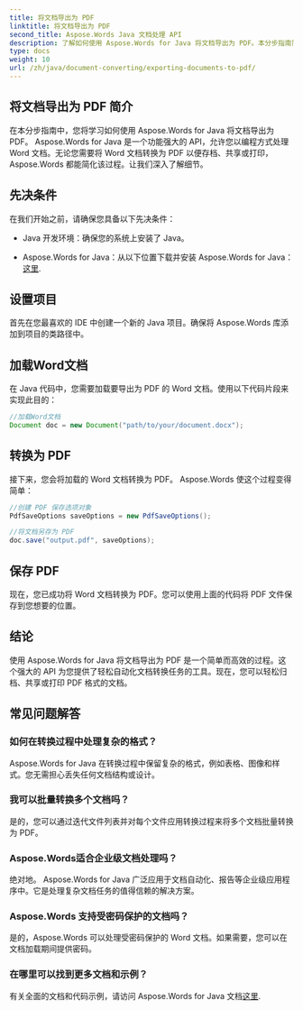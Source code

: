 ```yaml
---
title: 将文档导出为 PDF
linktitle: 将文档导出为 PDF
second_title: Aspose.Words Java 文档处理 API
description: 了解如何使用 Aspose.Words for Java 将文档导出为 PDF。本分步指南简化了无缝文档转换的过程。
type: docs
weight: 10
url: /zh/java/document-converting/exporting-documents-to-pdf/
---
```


## 将文档导出为 PDF 简介

在本分步指南中，您将学习如何使用 Aspose.Words for Java 将文档导出为 PDF。 Aspose.Words for Java 是一个功能强大的 API，允许您以编程方式处理 Word 文档。无论您需要将 Word 文档转换为 PDF 以便存档、共享或打印，Aspose.Words 都能简化该过程。让我们深入了解细节。

## 先决条件

在我们开始之前，请确保您具备以下先决条件：

- Java 开发环境：确保您的系统上安装了 Java。

-  Aspose.Words for Java：从以下位置下载并安装 Aspose.Words for Java：[这里](https://releases.aspose.com/words/java/).

## 设置项目

首先在您最喜欢的 IDE 中创建一个新的 Java 项目。确保将 Aspose.Words 库添加到项目的类路径中。

## 加载Word文档

在 Java 代码中，您需要加载要导出为 PDF 的 Word 文档。使用以下代码片段来实现此目的：

```java
//加载Word文档
Document doc = new Document("path/to/your/document.docx");
```

## 转换为 PDF

接下来，您会将加载的 Word 文档转换为 PDF。 Aspose.Words 使这个过程变得简单：

```java
//创建 PDF 保存选项对象
PdfSaveOptions saveOptions = new PdfSaveOptions();

//将文档另存为 PDF
doc.save("output.pdf", saveOptions);
```

## 保存 PDF

现在，您已成功将 Word 文档转换为 PDF。您可以使用上面的代码将 PDF 文件保存到您想要的位置。

## 结论

使用 Aspose.Words for Java 将文档导出为 PDF 是一个简单而高效的过程。这个强大的 API 为您提供了轻松自动化文档转换任务的工具。现在，您可以轻松归档、共享或打印 PDF 格式的文档。

## 常见问题解答

### 如何在转换过程中处理复杂的格式？

Aspose.Words for Java 在转换过程中保留复杂的格式，例如表格、图像和样式。您无需担心丢失任何文档结构或设计。

### 我可以批量转换多个文档吗？

是的，您可以通过迭代文件列表并对每个文件应用转换过程来将多个文档批量转换为 PDF。

### Aspose.Words适合企业级文档处理吗？

绝对地。 Aspose.Words for Java 广泛应用于文档自动化、报告等企业级应用程序中。它是处理复杂文档任务的值得信赖的解决方案。

### Aspose.Words 支持受密码保护的文档吗？

是的，Aspose.Words 可以处理受密码保护的 Word 文档。如果需要，您可以在文档加载期间提供密码。

### 在哪里可以找到更多文档和示例？

有关全面的文档和代码示例，请访问 Aspose.Words for Java 文档[这里](https://reference.aspose.com/words/java/).